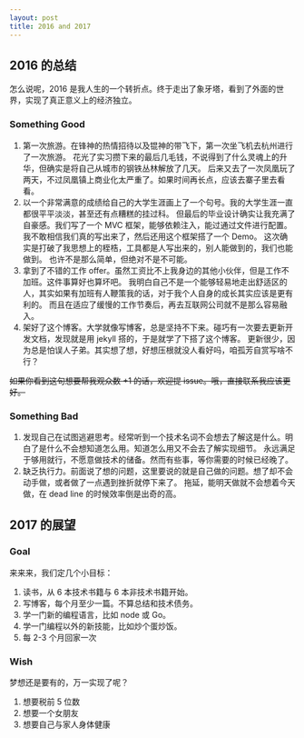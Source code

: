 ```yaml
---
layout: post
title: 2016 and 2017
---
```


## 2016 的总结

怎么说呢，2016 是我人生的一个转折点。终于走出了象牙塔，看到了外面的世界，实现了真正意义上的经济独立。

### Something Good

1. 第一次旅游。在锋神的热情招待以及锟神的带飞下，第一次坐飞机去杭州进行了一次旅游。
花光了实习攒下来的最后几毛钱，不说得到了什么灵魂上的升华，但确实是将自己从城市的钢铁丛林解放了几天。
后来又去了一次凤凰玩了两天，不过凤凰镇上商业化太严重了。如果时间再长点，应该去寨子里去看看。
2. 以一个非常满意的成绩给自己的大学生涯画上了一个句号。我的大学生涯一直都很平平淡淡，甚至还有点糟糕的挂过科。
但最后的毕业设计确实让我充满了自豪感。我们写了一个 MVC 框架，能够依赖注入，能过通过文件进行配置。
我不敢相信我们真的写出来了，然后还用这个框架搭了一个 Demo。
这次确实是打破了我思想上的桎梏，工具都是人写出来的，别人能做到的，我们也能做到。
也许不是那么简单，但绝对不是不可能。
3. 拿到了不错的工作 offer。虽然工资比不上我身边的其他小伙伴，但是工作不加班。这件事算好也算坏吧。
我明白自己不是一个能够轻易地走出舒适区的人，其实如果有加班有人鞭策我的话，对于我个人自身的成长其实应该是更有利的。
而且在适应了缓慢的工作节奏后，再去互联网公司就不是那么容易融入。
4. 架好了这个博客。大学就像写博客，总是坚持不下来。碰巧有一次要去更新开发文档，发现就是用 jekyll 搭的，于是就学了下搭了这个博客。
更新很少，因为总是怕误人子弟。其实想了想，好想压根就没人看好吗，咱孤芳自赏写啥不行？

~~如果你看到这句想要帮我观众数 +1 的话，欢迎提 issue。哦，直接联系我应该更好。~~

### Something Bad

1. 发现自己在试图逃避思考。经常听到一个技术名词不会想去了解这是什么。明白了是什么不会想知道怎么用。知道怎么用又不会去了解实现细节。
永远满足于够用就行，不愿意做技术的储备。然而有些事，等你需要的时候已经晚了。
2. 缺乏执行力。前面说了想的问题，这里要说的就是自己做的问题。想了却不会动手做，或者做了一点遇到挫折就停下来了。
拖延，能明天做就不会想着今天做，在 dead line 的时候效率倒是出奇的高。

## 2017 的展望

### Goal

来来来，我们定几个小目标：

1. 读书，从 6 本技术书籍与 6 本非技术书籍开始。
2. 写博客，每个月至少一篇。不算总结和技术债务。
3. 学一门新的编程语言，比如 node 或 Go。
4. 学一门编程以外的新技能，比如炒个蛋炒饭。
5. 每 2-3 个月回家一次

### Wish

梦想还是要有的，万一实现了呢？

1. 想要税前 5 位数
2. 想要一个女朋友
3. 想要自己与家人身体健康
